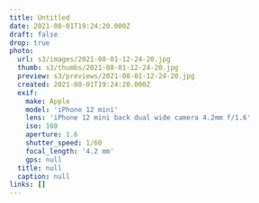 ```yaml
---
title: Untitled
date: 2021-08-01T19:24:20.000Z
draft: false
drop: true
photo:
  url: s3/images/2021-08-01-12-24-20.jpg
  thumb: s3/thumbs/2021-08-01-12-24-20.jpg
  preview: s3/previews/2021-08-01-12-24-20.jpg
  created: 2021-08-01T19:24:20.000Z
  exif:
    make: Apple
    model: 'iPhone 12 mini'
    lens: 'iPhone 12 mini back dual wide camera 4.2mm f/1.6'
    iso: 160
    aperture: 1.6
    shutter_speed: 1/60
    focal_length: '4.2 mm'
    gps: null
  title: null
  caption: null
links: []
---
```

